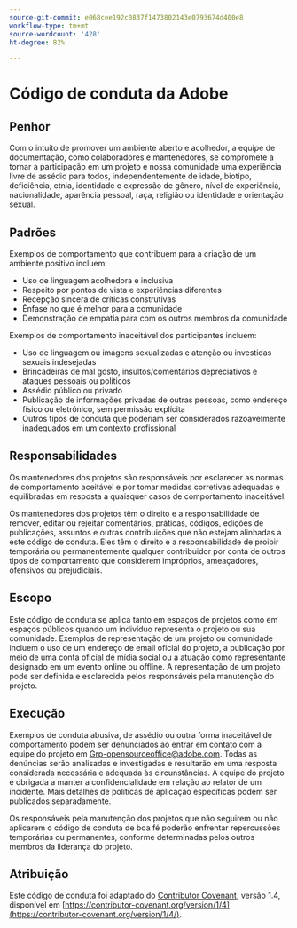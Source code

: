 ```yaml
---
source-git-commit: e068cee192c0837f1473802143e0793674d400e8
workflow-type: tm+mt
source-wordcount: '428'
ht-degree: 82%

---
```

# Código de conduta da Adobe

## Penhor

Com o intuito de promover um ambiente aberto e acolhedor, a equipe de documentação, como colaboradores e mantenedores, se compromete a tornar a participação em um projeto e nossa comunidade uma experiência livre de assédio para todos, independentemente de idade, biotipo, deficiência, etnia, identidade e expressão de gênero, nível de experiência, nacionalidade, aparência pessoal, raça, religião ou identidade e orientação sexual.

## Padrões

Exemplos de comportamento que contribuem para a criação de um ambiente positivo incluem:

* Uso de linguagem acolhedora e inclusiva
* Respeito por pontos de vista e experiências diferentes
* Recepção sincera de críticas construtivas
* Ênfase no que é melhor para a comunidade
* Demonstração de empatia para com os outros membros da comunidade

Exemplos de comportamento inaceitável dos participantes incluem:

* Uso de linguagem ou imagens sexualizadas e atenção ou investidas sexuais indesejadas
* Brincadeiras de mal gosto, insultos/comentários depreciativos e ataques pessoais ou políticos
* Assédio público ou privado
* Publicação de informações privadas de outras pessoas, como endereço físico ou eletrônico, sem permissão explícita
* Outros tipos de conduta que poderiam ser considerados razoavelmente inadequados em um contexto profissional

## Responsabilidades

Os mantenedores dos projetos são responsáveis por esclarecer as normas de comportamento aceitável e por tomar medidas corretivas adequadas e equilibradas em resposta a quaisquer casos de comportamento inaceitável.

Os mantenedores dos projetos têm o direito e a responsabilidade de remover, editar ou rejeitar comentários, práticas, códigos, edições de publicações, assuntos e outras contribuições que não estejam alinhadas a este código de conduta. Eles têm o direito e a responsabilidade de proibir temporária ou permanentemente qualquer contribuidor por conta de outros tipos de comportamento que considerem impróprios, ameaçadores, ofensivos ou prejudiciais.

## Escopo

Este código de conduta se aplica tanto em espaços de projetos como em espaços públicos quando um indivíduo representa o projeto ou sua comunidade. Exemplos de representação de um projeto ou comunidade incluem o uso de um endereço de email oficial do projeto, a publicação por meio de uma conta oficial de mídia social ou a atuação como representante designado em um evento online ou offline. A representação de um projeto pode ser definida e esclarecida pelos responsáveis pela manutenção do projeto.

## Execução

Exemplos de conduta abusiva, de assédio ou outra forma inaceitável de comportamento podem ser denunciados ao entrar em contato com a equipe do projeto em Grp-opensourceoffice@adobe.com. Todas as denúncias serão analisadas e investigadas e resultarão em uma resposta considerada necessária e adequada às circunstâncias. A equipe do projeto é obrigada a manter a confidencialidade em relação ao relator de um incidente. Mais detalhes de políticas de aplicação específicas podem ser publicados separadamente.

Os responsáveis pela manutenção dos projetos que não seguirem ou não aplicarem o código de conduta de boa fé poderão enfrentar repercussões temporárias ou permanentes, conforme determinadas pelos outros membros da liderança do projeto.

## Atribuição

Este código de conduta foi adaptado do [Contributor Covenant](https://contributor-covenant.org), versão 1.4, disponível em [https://contributor-covenant.org/version/1/4](https://contributor-covenant.org/version/1/4/).
